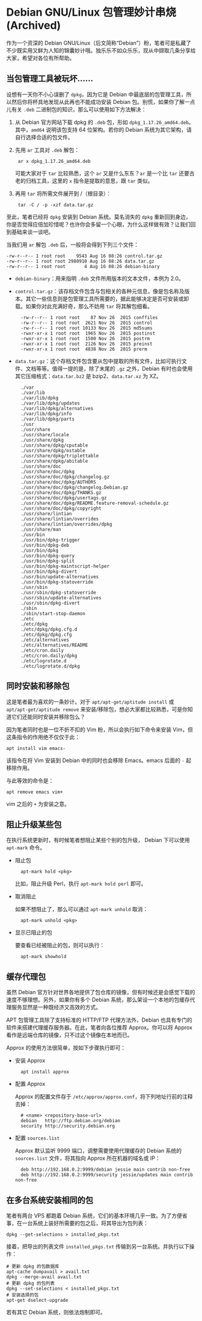 # Debian GNU/Linux 包管理妙计串烧(Archived)

作为一个资深的 Debian GNU/Linux（后文简称“Debian”）粉，笔者可是私藏了不少既实用又鲜为人知的锦囊妙计哦。独乐乐不如众乐乐，现从中撷取几条分享给大家，希望对各位有所帮助。

## 当包管理工具被玩坏……

设想有一天你不小心误删了 `dpkg`，因为它是 Debian 中最底层的包管理工具，所以然后你将杯具地发现从此再也不能成功安装 Debian 包。别慌，如果你了解一点儿有关 `.deb` 二进制包的知识，那么可以使用如下方法解决：

1. 从 Debian 官方网站下载 dpkg 的 `.deb` 包，形如 `dpkg_1.17.26_amd64.deb`。其中，`amd64` 说明该包支持 64 位架构。若你的 Debian 系统为其它架构，请自行选择合适的包文件。

2. 先用 `ar` 工具对 `.deb` 解包：

        ar x dpkg_1.17.26_amd64.deb

    可能大家对于 `tar` 比较熟悉，这个 `ar` 又是什么东东？`ar` 是一个比 `tar` 还要古老的归档工具，这里的 `x` 指令是提取的意思，跟 `tar` 类似。

3. 再用 `tar` 将所需文件展开到 /（根目录）：

        tar -C / -p -xzf data.tar.gz

至此，笔者已经将 `dpkg` 安装到 Debian 系统。莫名消失的 `dpkg` 重新回到身边，你是否觉得应倍加珍惜呢？也许你会多留一个心眼，为什么这样做有效？让我们回到基础来谈一谈吧。

当我们用 `ar` 解包 `.deb` 后，一般将会得到下列三个文件：

    -rw-r--r-- 1 root root    9543 Aug 16 08:26 control.tar.gz
    -rw-r--r-- 1 root root 2980910 Aug 16 08:26 data.tar.gz
    -rw-r--r-- 1 root root       4 Aug 16 08:26 debian-binary

+ `debian-binary`：用来指明 `.deb` 文件所用版本的文本文件，本例为 2.0。
+ `control.tar.gz`：该存档文件包含与包相关的各种元信息，像是包名称及版本。其它一些信息则是包管理工具所需要的，据此能够决定是否可安装或卸载。如果你对此充满好奇，那么不妨用 `tar` 将其解包细看。

        -rw-r--r-- 1 root root    87 Nov 26  2015 conffiles
        -rw-r--r-- 1 root root  2621 Nov 26  2015 control
        -rw-r--r-- 1 root root 10133 Nov 26  2015 md5sums
        -rwxr-xr-x 1 root root  1965 Nov 26  2015 postinst
        -rwxr-xr-x 1 root root  1500 Nov 26  2015 postrm
        -rwxr-xr-x 1 root root  2126 Nov 26  2015 preinst
        -rwxr-xr-x 1 root root  4838 Nov 26  2015 prerm

+ `data.tar.gz`：这个存档文件包含要从包中提取的所有文件，比如可执行文件、文档等等。值得一提的是，除了末尾的 `.gz` 之外，Debian 有时也会使用其它压缩格式：`data.tar.bz2` 是 bzip2、`data.tar.xz` 为 XZ。

        ./var
        ./var/lib
        ./var/lib/dpkg
        ./var/lib/dpkg/updates
        ./var/lib/dpkg/alternatives
        ./var/lib/dpkg/info
        ./var/lib/dpkg/parts
        ./usr
        ./usr/share
        ./usr/share/locale
        ./usr/share/dpkg
        ./usr/share/dpkg/cputable
        ./usr/share/dpkg/ostable
        ./usr/share/dpkg/triplettable
        ./usr/share/dpkg/abitable
        ./usr/share/doc
        ./usr/share/doc/dpkg
        ./usr/share/doc/dpkg/changelog.gz
        ./usr/share/doc/dpkg/AUTHORS
        ./usr/share/doc/dpkg/changelog.Debian.gz
        ./usr/share/doc/dpkg/THANKS.gz
        ./usr/share/doc/dpkg/usertags.gz
        ./usr/share/doc/dpkg/README.feature-removal-schedule.gz
        ./usr/share/doc/dpkg/copyright
        ./usr/share/lintian
        ./usr/share/lintian/overrides
        ./usr/share/lintian/overrides/dpkg
        ./usr/share/man
        ./usr/bin
        ./usr/bin/dpkg-trigger
        ./usr/bin/dpkg-deb
        ./usr/bin/dpkg
        ./usr/bin/dpkg-query
        ./usr/bin/dpkg-split
        ./usr/bin/dpkg-maintscript-helper
        ./usr/bin/dpkg-divert
        ./usr/bin/update-alternatives
        ./usr/bin/dpkg-statoverride
        ./usr/sbin
        ./usr/sbin/dpkg-statoverride
        ./usr/sbin/update-alternatives
        ./usr/sbin/dpkg-divert
        ./sbin
        ./sbin/start-stop-daemon
        ./etc
        ./etc/dpkg
        ./etc/dpkg/dpkg.cfg.d
        ./etc/dpkg/dpkg.cfg
        ./etc/alternatives
        ./etc/alternatives/README
        ./etc/cron.daily
        ./etc/cron.daily/dpkg
        ./etc/logrotate.d
        ./etc/logrotate.d/dpkg

## 同时安装和移除包

这是笔者最为喜欢的一条妙计。对于 `apt/apt-get/aptitude install` 或 `apt/apt-get/aptitude remove` 来安装/移除包，想必大家都比较熟悉，可是你知道它们还能同时安装并移除包么？

因为笔者同时也是一位不折不扣的 Vim 粉，所以会执行如下命令来安装 Vim，但这条指令的作用绝不仅仅于此：

    apt install vim emacs-

该指令在将 Vim 安装到 Debian 中的同时也会移除 Emacs。emacs 后面的 `-` 起移除作用。

与此等效的命令是：

    apt remove emacs vim+

vim 之后的 `+` 为安装之意。

## 阻止升级某些包

在执行系统更新时，有时候笔者想阻止某些个别的包升级， Debian 下可以使用 `apt-mark` 命令。

+ 阻止包

        apt-mark hold <pkg>

    比如，阻止升级 Perl，执行 `apt-mark hold perl` 即可。

+ 取消阻止

    如果不想阻止了，那么可以通过 `apt-mark unhold` 取消：

        apt-mark unhold <pkg>

+ 显示已阻止的包

    要查看已经被阻止的包，则可以执行：

        apt-mark showhold

## 缓存代理包

虽然 Debian 官方针对世界各地提供了包仓库的镜像，但有时候还是会感觉下载的速度不够理想。另外，如果你有多个 Debian 系统，那么架设一个本地的包缓存代理服务显然是一种既经济又高效的方式。

APT 包管理工具除了支持标准的 HTTP/FTP 代理方法外，Debian 也具有专门的软件来搭建代理缓存服务器。在此，笔者向各位推荐 Approx。你可以将 Approx 看作是远端仓库的镜像，只不过这个镜像在本地而已。

Approx 的使用方法很简单，按如下步骤执行即可：

+ 安装 Approx

        apt install approx

+ 配置 Approx

    Approx 的配置文件存于 `/etc/approx/approx.conf`，将下列地址行前的注释去掉：

        # <name> <repository-base-url>
        debian   http://ftp.debian.org/debian
        security http://security.debian.org

+ 配置 `sources.list`

    Approx 默认监听 9999 端口，调整需要使用代理缓存的 Debian 系统的 `sources.list` 文件，将其指向 Approx 所在机器的域名或 IP：

        deb http://192.168.0.2:9999/debian jessie main contrib non-free
        deb http://192.168.0.2:9999/security jessie/updates main contrib non-free

## 在多台系统安装相同的包

笔者有两台 VPS 都跑着 Debian 系统，它们的基本环境几乎一致。为了方便省事，在一台系统上装好所需要的包之后，将其导出为包列表：

    dpkg --get-selections > installed_pkgs.txt

接着，把导出的列表文件 `installed_pkgs.txt` 传输到另一台系统。并执行以下操作：

    # 更新 dpkg 的包数据库
    apt-cache dumpavail > avail.txt
    dpkg --merge-avail avail.txt
    # 更新 dpkg 的包列表
    dpkg --set-selections < installed_pkgs.txt
    # 安装选择的包
    apt-get dselect-upgrade

若有其它 Debian 系统，则依法炮制即可。
